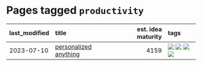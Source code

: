 # Pages tagged `productivity`

|last_modified|title|est. idea maturity|tags
|:---|:---|---:|:---|
|2023-07-10|[personalized anything](../personalized_anything.md)|4159|[![](https://img.shields.io/badge/tag-gdpr_data_export-e839f4)](../tags/gdpr_data_export.md) [![](https://img.shields.io/badge/tag-llm-b08442)](../tags/llm.md) [![](https://img.shields.io/badge/tag-personalization-e6ab9)](../tags/personalization.md) [![](https://img.shields.io/badge/tag-productivity-abf295)](../tags/productivity.md)|